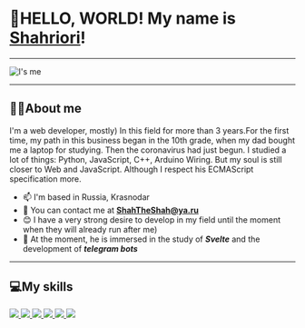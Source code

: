# 🙌HELLO, WORLD! My name is [Shahriori](https://t.me/ShahTheShah)!

---

![I's me](https://media2.giphy.com/media/bGgsc5mWoryfgKBx1u/giphy.gif?cid=ecf05e4798elcrser9u4s5ajb6bco4rt0ciog6iem8pivd7h&ep=v1_gifs_search&rid=giphy.gif&ct=g)

---

## 🐱‍👤About me

I'm a web developer, mostly) In this field for more than 3 years.For the first time, my path in this business began in the 10th grade, when my dad bought me a laptop for studying. Then the coronavirus had just begun. I studied a lot of things: Python, JavaScript, C++, Arduino Wiring. But my soul is still closer to Web and JavaScript. Although I respect his ECMAScript specification more.

+ 📫 I'm based in Russia, Krasnodar
+ 📧 You can contact me at **ShahTheShah@ya.ru**
+ 😊 I have a very strong desire to develop in my field until the moment when they will already run after me)
+ 📱 At the moment, he is immersed in the study of ***Svelte*** and the development of ***telegram bots***

---

## 💻My skills

<a href="#">
    <img
        src="https://ic.wampi.ru/2023/05/17/HTML5.png"
    />
</a>
<a href="#">
    <img
        src="https://ie.wampi.ru/2023/05/17/CSS3.png"
    />
</a>
<a href="#">
    <img
        src="https://ie.wampi.ru/2023/05/17/JavaScript.png"
    />
</a>
<a href="#">
    <img
        src="https://im.wampi.ru/2023/05/17/EcmaScript.png"
    />
</a>
<a href="#">
    <img
        src="https://im.wampi.ru/2023/05/17/SCSS.png"
    />
</a>
<a href="#">
    <img
        src="https://ic.wampi.ru/2023/05/17/Svelte.png"
    />
</a>